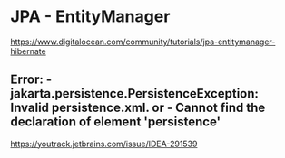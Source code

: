 # JPA - EntityManager

https://www.digitalocean.com/community/tutorials/jpa-entitymanager-hibernate

## Error: - jakarta.persistence.PersistenceException: Invalid persistence.xml. or - Cannot find the declaration of element 'persistence'
https://youtrack.jetbrains.com/issue/IDEA-291539

